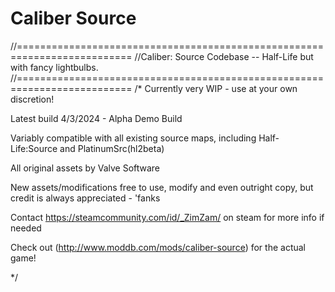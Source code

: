 # Caliber Source

//==========================================================================
//Caliber: Source Codebase -- Half-Life but with fancy lightbulbs.
//==========================================================================
/*
Currently very WIP - use at your own discretion!


Latest build 4/3/2024 - Alpha Demo Build

Variably compatible with all existing source maps, including Half-Life:Source and PlatinumSrc(hl2beta)


All original assets by Valve Software

New assets/modifications free to use, modify and even outright copy, but credit is always appreciated - 'fanks


Contact https://steamcommunity.com/id/_ZimZam/ on steam for more info if needed

Check out (http://www.moddb.com/mods/caliber-source) for the actual game!

*/
